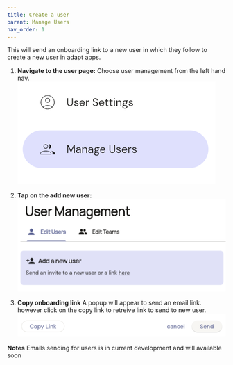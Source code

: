 ```yaml
---
title: Create a user
parent: Manage Users
nav_order: 1
---
```


This will send an onboarding link to a new user in which they follow to create a new user in adapt apps.


1.  **Navigate to the user page:**
    Choose user management from the left hand nav.
    ![](../user_management.png)

2.  **Tap on the add new user:**
    ![](new_user_link.png)
    

3.  **Copy onboarding link**
    A popup will appear to send an email link. however click on the copy link to retreive link to send to new user.
    ![](copy_user_link.png)


**Notes**
Emails sending for users is in current development and will available soon